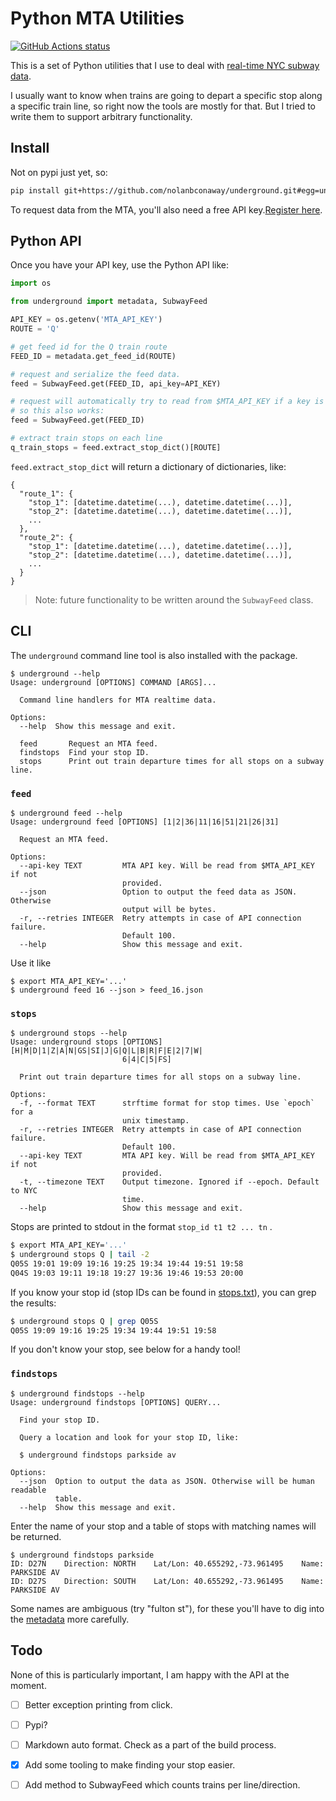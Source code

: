 # Python MTA Utilities

[![GitHub Actions status](https://github.com/nolanbconaway/underground/workflows/Main%20Workflow/badge.svg)](https://github.com/nolanbconaway/underground/actions)

This is a set of Python utilities that I use to deal with [real-time NYC subway data](https://datamine.mta.info/).

I usually want to know when trains are going to depart a specific stop along a specific train line, so right now the tools are mostly for that. But I tried to write them to support arbitrary functionality.

## Install

Not on pypi just yet, so:

``` sh
pip install git+https://github.com/nolanbconaway/underground.git#egg=underground
```

To request data from the MTA, you'll also need a free API key.[Register here](https://datamine.mta.info/user/register).

## Python API

Once you have your API key, use the Python API like:

``` python
import os

from underground import metadata, SubwayFeed

API_KEY = os.getenv('MTA_API_KEY')
ROUTE = 'Q'

# get feed id for the Q train route
FEED_ID = metadata.get_feed_id(ROUTE)

# request and serialize the feed data.
feed = SubwayFeed.get(FEED_ID, api_key=API_KEY)

# request will automatically try to read from $MTA_API_KEY if a key is not provided,
# so this also works:
feed = SubwayFeed.get(FEED_ID)

# extract train stops on each line
q_train_stops = feed.extract_stop_dict()[ROUTE]
```

`feed.extract_stop_dict` will return a dictionary of dictionaries, like:

``` 
{
  "route_1": {
    "stop_1": [datetime.datetime(...), datetime.datetime(...)],
    "stop_2": [datetime.datetime(...), datetime.datetime(...)],
    ...
  },
  "route_2": {
    "stop_1": [datetime.datetime(...), datetime.datetime(...)],
    "stop_2": [datetime.datetime(...), datetime.datetime(...)],
    ...
  }
}
```

> Note: future functionality to be written around the `SubwayFeed` class.

## CLI

The `underground` command line tool is also installed with the package.

``` 
$ underground --help
Usage: underground [OPTIONS] COMMAND [ARGS]...

  Command line handlers for MTA realtime data.

Options:
  --help  Show this message and exit.

  feed       Request an MTA feed.
  findstops  Find your stop ID.
  stops      Print out train departure times for all stops on a subway line.
```

### `feed` 

``` 
$ underground feed --help
Usage: underground feed [OPTIONS] [1|2|36|11|16|51|21|26|31]

  Request an MTA feed.

Options:
  --api-key TEXT         MTA API key. Will be read from $MTA_API_KEY if not
                         provided.
  --json                 Option to output the feed data as JSON. Otherwise
                         output will be bytes.
  -r, --retries INTEGER  Retry attempts in case of API connection failure.
                         Default 100.
  --help                 Show this message and exit.
```

Use it like

``` 
$ export MTA_API_KEY='...'
$ underground feed 16 --json > feed_16.json
```

### `stops` 

``` 
$ underground stops --help
Usage: underground stops [OPTIONS] [H|M|D|1|Z|A|N|GS|SI|J|G|Q|L|B|R|F|E|2|7|W|
                         6|4|C|5|FS]
    
  Print out train departure times for all stops on a subway line.

Options:
  -f, --format TEXT      strftime format for stop times. Use `epoch` for a
                         unix timestamp.
  -r, --retries INTEGER  Retry attempts in case of API connection failure.
                         Default 100.
  --api-key TEXT         MTA API key. Will be read from $MTA_API_KEY if not
                         provided.
  -t, --timezone TEXT    Output timezone. Ignored if --epoch. Default to NYC
                         time.
  --help                 Show this message and exit.
```

Stops are printed to stdout in the format `stop_id t1 t2 ... tn` .

``` sh
$ export MTA_API_KEY='...'
$ underground stops Q | tail -2
Q05S 19:01 19:09 19:16 19:25 19:34 19:44 19:51 19:58
Q04S 19:03 19:11 19:18 19:27 19:36 19:46 19:53 20:00
```

If you know your stop id (stop IDs can be found in [stops.txt](http://web.mta.info/developers/data/nyct/subway/google_transit.zip)), you can grep the results:

``` sh
$ underground stops Q | grep Q05S
Q05S 19:09 19:16 19:25 19:34 19:44 19:51 19:58
```

If you don't know your stop, see below for a handy tool!

### `findstops` 

``` 
$ underground findstops --help
Usage: underground findstops [OPTIONS] QUERY...

  Find your stop ID.

  Query a location and look for your stop ID, like:

  $ underground findstops parkside av

Options:
  --json  Option to output the data as JSON. Otherwise will be human readable
          table.
  --help  Show this message and exit.
```

Enter the name of your stop and a table of stops with matching names will be returned.

``` 
$ underground findstops parkside
ID: D27N    Direction: NORTH    Lat/Lon: 40.655292,-73.961495    Name: PARKSIDE AV
ID: D27S    Direction: SOUTH    Lat/Lon: 40.655292,-73.961495    Name: PARKSIDE AV
```

Some names are ambiguous (try "fulton st"), for these you'll have to dig into the [metadata](http://web.mta.info/developers/data/nyct/subway/google_transit.zip) more carefully.

## Todo

None of this is particularly important, I am happy with the API at the moment.

* [ ] Better exception printing from click.
* [ ] Pypi?
* [ ] Markdown auto format. Check as a part of the build process.
* [x] Add some tooling to make finding your stop easier.
* [ ] Add method to SubwayFeed which counts trains per line/direction.

